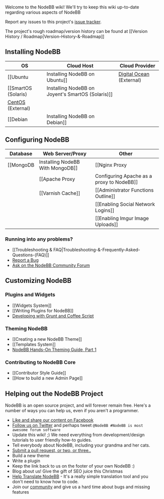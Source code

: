 Welcome to the NodeBB wiki! We'll try to keep this wiki up-to-date regarding various aspects of NodeBB

Report any issues to this project's [issue tracker](https://github.com/designcreateplay/NodeBB/issues).

The project's rough roadmap/version history can be found at [[Version History / Roadmap|Version-History-&-Roadmap]]

## Installing NodeBB

| OS | Cloud Host | Cloud Provider |
|----|------------|----------------|
| [[Ubuntu|Installing NodeBB on Ubuntu]] | [Digital Ocean](http://burnaftercompiling.com/nodebb/setting-up-a-nodebb-forum-for-dummies/) (External) | [[Heroku|Installing NodeBB on Heroku]] |
| [[SmartOS (Solaris)|Installing NodeBB on Joyent's SmartOS (Solaris)]] | | [[Cloud9|Installing NodeBB on Cloud 9]] |
| [CentOS](https://blog.tommyparnell.com/installing-nodebb-on-centos-6-5/) (External) | 
| [[Debian|Installing NodeBB on Debian]] || |

## Configuring NodeBB

| Database | Web Server/Proxy | Other |
|----------|------------------|-------|
| [[MongoDB|Installing NodeBB With MongoDB]] | [[Nginx Proxy|Configuring nginx as a proxy to NodeBB]] | [[How to run NodeBB]] |
| | [[Apache Proxy|Configuring Apache as a proxy to NodeBB]] | [[Upgrading NodeBB]] |
| | [[Varnish Cache]] | [[Administrator Functions Outline]] |
| | | [[Enabling Social Network Logins]] |
| | | [[Enabling Imgur Image Uploads]] |

### Running into any problems?

* [[Troubleshooting & FAQ|Troubleshooting-&-Frequently-Asked-Questions-(FAQ)]]
* [Report a Bug](https://github.com/designcreateplay/NodeBB/issues)
* [Ask on the NodeBB Community Forum](http://community.nodebb.org)


## Customizing NodeBB
### Plugins and Widgets
* [[Widgets System]]
* [[Writing Plugins for NodeBB]]
* [Developing with Grunt and Coffee Script](https://github.com/frissdiegurke/nodebb-grunt-development)


### Theming NodeBB
* [[Creating a new NodeBB Theme]]
* [[Templates System]]
* [NodeBB Hands-On Theming Guide, Part 1](http://burnaftercompiling.com/nodebb/nodebb-hands-on-theming-guide-part-1/)

### Contributing to NodeBB Core

* [[Contributor Style Guide]]
* [[How to build a new Admin Page]]


## Helping out the NodeBB Project

NodeBB is an open source project, and will forever remain free. Here's a number of ways you can help us, even if you aren't a programmer.

* [Like and share our content on Facebook](http://www.facebook.com/NodeBB)
* [Follow us on Twitter](http://www.twitter.com/NodeBB) and perhaps tweet `@NodeBB #NodeBB is most awesome forum software`
* Update this wiki! ;) We need everything from development/design tutorials to user friendly how-to guides.
* Tell everybody about NodeBB, including your grandma and her cats.
* [Submit a pull request, or two, or three..](http://www.github.com/designcreateplay/NodeBB)
* Build a new theme
* Write a plugin
* Keep the link back to us on the footer of your own NodeBB :)
* Blog about us! Give the gift of SEO juice this Christmas
* [Help Translate NodeBB](https://www.transifex.com/projects/p/nodebb/) - It's a really simple translation tool and you don't need to know how to code.
* Join our [community](http://community.nodebb.org) and give us a hard time about bugs and missing features